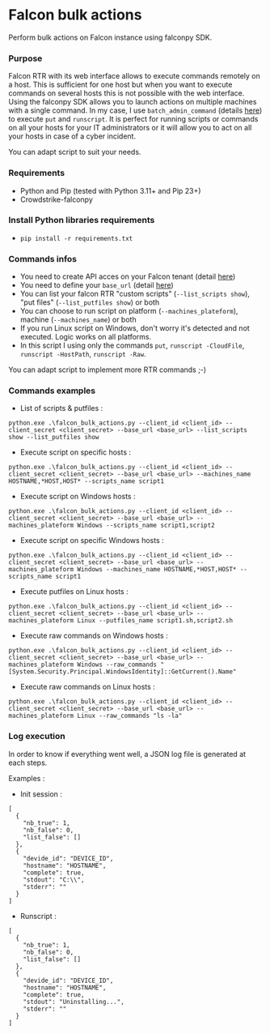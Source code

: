 # Falcon bulk actions
Perform bulk actions on Falcon instance using falconpy SDK.

### Purpose
Falcon RTR with its web interface allows to execute commands remotely on a host. This is sufficient for one host but when you want to execute commands on several hosts this is not possible with the web interface.
Using the falconpy SDK allows you to launch actions on multiple machines with a single command.
In my case, I use ```batch_admin_command``` (details [here](https://www.falconpy.io/Service-Collections/Real-Time-Response-Admin.html?highlight=batch_admin_command#batchadmincmd)) to execute ```put``` and ```runscript```. It is perfect for running scripts or commands on all your hosts for your IT administrators or it will allow you to act on all your hosts in case of a cyber incident.

You can adapt script to suit your needs.

### Requirements
- Python and Pip (tested with Python 3.11+ and Pip 23+)
- Crowdstrike-falconpy

### Install Python libraries requirements
- ```pip install -r requirements.txt```

### Commands infos

- You need to create API acces on your Falcon tenant (detail [here](https://www.crowdstrike.com/blog/tech-center/get-access-falcon-apis/))
- You need to define your ```base_url``` (detail [here](https://www.falconpy.io/Usage/Environment-Configuration.html#base-url))
- You can list your falcon RTR "custom scripts" (```--list_scripts show```), "put files" (```--list_putfiles show```) or both
- You can choose to run script on platform (```--machines_plateform```), machine (```--machines_name```) or both
- If you run Linux script on Windows, don't worry it's detected and not executed. Logic works on all platforms.
- In this script I using only the commands ```put```, ```runscript -CloudFile```, ```runscript -HostPath```, ```runscript -Raw```.

You can adapt script to implement more RTR commands ;-)

### Commands examples
- List of scripts & putfiles :
  
```python.exe .\falcon_bulk_actions.py --client_id <client_id> --client_secret <client_secret> --base_url <base_url> --list_scripts show --list_putfiles show```
- Execute script on specific hosts :
  
```python.exe .\falcon_bulk_actions.py --client_id <client_id> --client_secret <client_secret> --base_url <base_url> --machines_name HOSTNAME,*HOST,HOST* --scripts_name script1```
- Execute script on Windows hosts :
  
```python.exe .\falcon_bulk_actions.py --client_id <client_id> --client_secret <client_secret> --base_url <base_url> --machines_plateform Windows --scripts_name script1,script2```
- Execute script on specific Windows hosts :
  
```python.exe .\falcon_bulk_actions.py --client_id <client_id> --client_secret <client_secret> --base_url <base_url> --machines_plateform Windows --machines_name HOSTNAME,*HOST,HOST* --scripts_name script1```
- Execute putfiles on Linux hosts :
  
```python.exe .\falcon_bulk_actions.py --client_id <client_id> --client_secret <client_secret> --base_url <base_url> --machines_plateform Linux --putfiles_name script1.sh,script2.sh```
- Execute raw commands on Windows hosts :
  
```python.exe .\falcon_bulk_actions.py --client_id <client_id> --client_secret <client_secret> --base_url <base_url> --machines_plateform Windows --raw_commands "[System.Security.Principal.WindowsIdentity]::GetCurrent().Name"```
- Execute raw commands on Linux hosts :
  
```python.exe .\falcon_bulk_actions.py --client_id <client_id> --client_secret <client_secret> --base_url <base_url> --machines_plateform Linux --raw_commands "ls -la"```

### Log execution
In order to know if everything went well, a JSON log file is generated at each steps.

Examples :
- Init session : 
```
[
  {
    "nb_true": 1,
    "nb_false": 0,
    "list_false": []
  },
  {
    "devide_id": "DEVICE_ID",
    "hostname": "HOSTNAME",
    "complete": true,
    "stdout": "C:\\",
    "stderr": ""
  }
]
```

- Runscript :
```
[
  {
    "nb_true": 1,
    "nb_false": 0,
    "list_false": []
  },
  {
    "devide_id": "DEVICE_ID",
    "hostname": "HOSTNAME",
    "complete": true,
    "stdout": "Uninstalling...",
    "stderr": ""
  }
]
```

